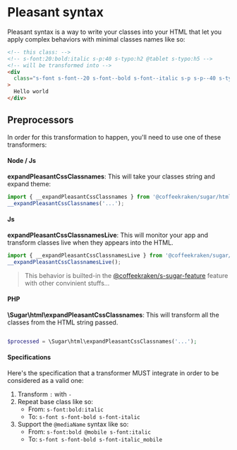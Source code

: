 <!-- This file has been generated using
     the "@coffeekraken/s-markdown-builder" package.
     !!! Do not edit it directly... -->


<!-- body -->

<!--
/**
* @name            03. Pleasant syntax
* @namespace       doc
* @type            Markdown
* @platform        md
* @status          stable
* @menu            Documentation           /doc/pleasant-syntax
*
* @since           2.0.0
* @author    Olivier Bossel <olivier.bossel@gmail.com> (https://coffeekraken.io)
*/
-->

# Pleasant syntax

Pleasant syntax is a way to write your classes into your HTML that let you apply complex behaviors with minimal classes names like so:

```html
<!-- this class: -->
<!-- s-font:20:bold:italic s-p:40 s-typo:h2 @tablet s-typo:h5 -->
<!-- will be transformed into -->
<div
  class="s-font s-font--20 s-font--bold s-font--italic s-p s-p--40 s-typo s-typo--h2 s-typo--h5__tablet"
>
  Hello world
</div>

```

## Preprocessors

In order for this transformation to happen, you'll need to use one of these transformers:

#### Node / Js

**expandPleasantCssClassnames**: This will take your classes string and expand theme:

```js
import { __expandPleasantCssClassnames } from '@coffeekraken/sugar/html';
__expandPleasantCssClassnames('...');

```

#### Js

**expandPleasantCssClassnamesLive**: This will monitor your app and transform classes live when they appears into the HTML.

```js
import { __expandPleasantCssClassnamesLive } from '@coffeekraken/sugar/html';
__expandPleasantCssClassnamesLive();

```

> This behavior is builted-in the [@coffeekraken/s-sugar-feature](/package/@coffeekraken/s-sugar-feature/doc/readme) feature with other convinient stuffs...

#### PHP

**\Sugar\html\expandPleasantCssClassnames**: This will transform all the classes from the HTML string passed.

```php

$processed = \Sugar\html\expandPleasantCssClassnames('...');

```

#### Specifications

Here's the specification that a transformer MUST integrate in order to be considered as a valid one:

1. Transform `:` with `-`
2. Repeat base class like so:
    - From: `s-font:bold:italic`
    - To: `s-font s-font-bold s-font-italic`
3. Support the `@mediaName` syntax like so:
    - From: `s-font:bold @mobile s-font:italic`
    - To: `s-font s-font-bold s-font-italic_mobile`

